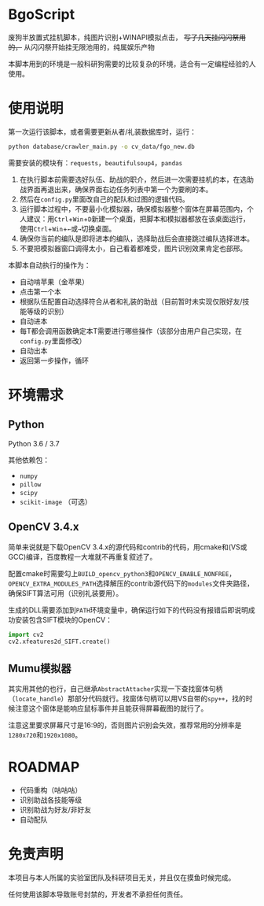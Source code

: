 # BgoScript

废狗半放置式挂机脚本，纯图片识别+WINAPI模拟点击， ~~写了几天挂闪闪祭用的，~~ 从闪闪祭开始挂无限池用的，纯属娱乐产物

本脚本用到的环境是一般科研狗需要的比较复杂的环境，适合有一定编程经验的人使用。

# 使用说明

第一次运行该脚本，或者需要更新从者/礼装数据库时，运行：
```bash
python database/crawler_main.py -o cv_data/fgo_new.db
```
需要安装的模块有：`requests`，`beautifulsoup4`，`pandas`

1. 在执行脚本前需要选好队伍、助战的职介，然后进一次需要挂机的本，在选助战界面再退出来，确保界面右边任务列表中第一个为要刷的本。
2. 然后在`config.py`里面改自己的配队和过图的逻辑代码。
3. 运行脚本过程中，不要最小化模拟器，确保模拟器整个窗体在屏幕范围内，个人建议：用`Ctrl`+`Win`+`D`新建一个桌面，把脚本和模拟器都放在该桌面运行，使用`Ctrl`+`Win`+`←`或`→`切换桌面。
4. 确保你当前的编队是即将进本的编队，选择助战后会直接跳过编队选择进本。
5. 不要把模拟器窗口调得太小，自己看着都难受，图片识别效果肯定也部邢。

本脚本自动执行的操作为：
- 自动啃苹果（金苹果）
- 点击第一个本
- 根据队伍配置自动选择符合从者和礼装的助战（目前暂时未实现仅限好友/技能等级的识别）
- 自动进本
- 每T都会调用函数确定本T需要进行哪些操作（该部分由用户自己实现，在`config.py`里面修改）
- 自动出本
- 返回第一步操作，循环

# 环境需求

## Python

Python 3.6 / 3.7

其他依赖包：
- `numpy`
- `pillow`
- `scipy`
- `scikit-image` （可选）

## OpenCV 3.4.x

简单来说就是下载OpenCV 3.4.x的源代码和contrib的代码，用cmake和(VS或GCC)编译，百度教程一大堆就不再重复叙述了。

配置cmake时需要勾上`BUILD_opencv_python3`和`OPENCV_ENABLE_NONFREE`，`OPENCV_EXTRA_MODULES_PATH`选择解压的contrib源代码下的`modules`文件夹路径，确保SIFT算法可用（识别礼装要用）。

生成的DLL需要添加到`PATH`环境变量中，确保运行如下的代码没有报错后即说明成功安装包含SIFT模块的OpenCV：
```python
import cv2
cv2.xfeatures2d_SIFT.create()
```

## Mumu模拟器

其实用其他的也行，自己继承`AbstractAttacher`实现一下查找窗体句柄（`locate_handle`）那部分代码就行。找窗体句柄可以用VS自带的`spy++`，找的时候注意这个窗体是能响应鼠标事件并且能获得屏幕截图的就行了。

注意这里要求屏幕尺寸是16:9的，否则图片识别会失效，推荐常用的分辨率是`1280x720`和`1920x1080`。

# ROADMAP

- 代码重构（咕咕咕）
- 识别助战各技能等级
- 识别助战为好友/非好友
- 自动配队

# 免责声明

本项目与本人所属的实验室团队及科研项目无关，并且仅在摸鱼时候完成。

任何使用该脚本导致账号封禁的，开发者不承担任何责任。

<!--
# ~~Special Thanks~~

~~某热心催促完成脚本大业的沙雕室友~~
-->
